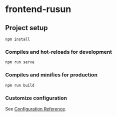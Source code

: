 # frontend-rusun

## Project setup
```
npm install
```

### Compiles and hot-reloads for development
```
npm run serve

```

### Compiles and minifies for production
```
npm run build
```

### Customize configuration
See [Configuration Reference](https://cli.vuejs.org/config/).
